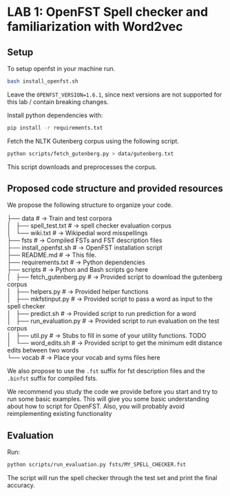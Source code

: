 # LAB 1: OpenFST Spell checker and familiarization with Word2vec

## Setup

To setup openfst in your machine run.

```bash
bash install_openfst.sh
```

Leave the `OPENFST_VERSION=1.6.1`, since next versions are not supported for this lab / contain breaking changes.

Install python dependencies with:

```bash
pip install -r requirements.txt
```

Fetch the NLTK Gutenberg corpus using the following script.

```bash
python scripts/fetch_gutenberg.py > data/gutenberg.txt
```
This script downloads and preprocesses the corpus.

## Proposed code structure and provided resources

We propose the following structure to organize your code.

├── data                     # -> Train and test corpora  
│   ├── spell\_test.txt      # -> spell checker evaluation corpus  
│   └── wiki.txt             # -> Wikipedial word misspellings  
├── fsts                     # -> Compiled FSTs and FST description files  
├── install\_openfst.sh      # -> OpenFST installation script  
├── README.md                # -> This file.  
├── requirements.txt         # -> Python dependencies  
├── scripts                  # -> Python and Bash scripts go here  
│   ├── fetch\_gutenberg.py  # -> Provided script to download the gutenberg corpus  
│   ├── helpers.py           # -> Provided helper functions  
│   ├── mkfstinput.py        # -> Provided script to pass a word as input to the spell checker  
│   ├── predict.sh           # -> Provided script to run prediction for a word  
│   ├── run\_evaluation.py   # -> Provided script to run evaluation on the test corpus  
│   ├── util.py              # -> Stubs to fill in some of your utility functions. TODO  
│   └── word\_edits.sh       # -> Provided script to get the minimum edit distance edits between two words  
└── vocab                    # -> Place your vocab and syms files here

We also propose to use the `.fst` suffix for fst description files and the `.binfst` suffix for compiled fsts.

We recommend you study the code we provide before you start and try to run some basic examples.
This will give you some basic understanding about how to script for OpenFST.
Also, you will probably avoid reimplementing existing functionality


## Evaluation

Run:

```bash
python scripts/run_evaluation.py fsts/MY_SPELL_CHECKER.fst
```

The script will run the spell checker through the test set and print the final accuracy.
